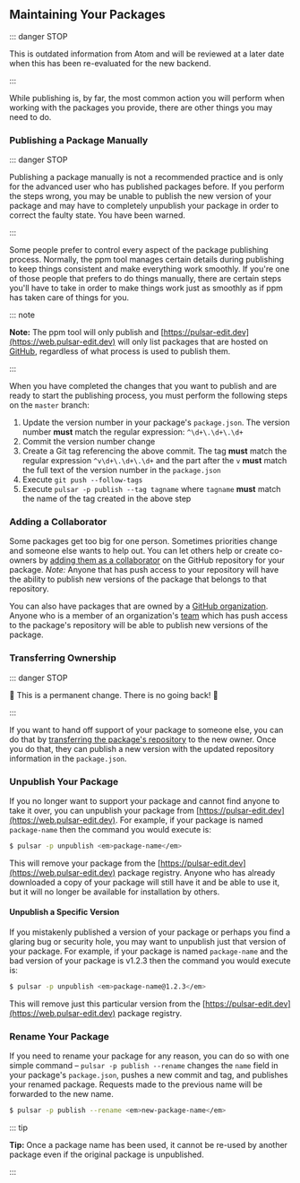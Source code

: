 ## Maintaining Your Packages

<!--This entire file needs to be checked for accuracy and content once the new
backend supports this fully.
We will also need to add to this file if support for alternative hosting sites
such as GitLab and Codeberg is possible-->

::: danger STOP

This is outdated information from Atom and will be reviewed at a later date when
this has been re-evaluated for the new backend.

:::

While publishing is, by far, the most common action you will perform when
working with the packages you provide, there are other things you may need to do.

### Publishing a Package Manually

::: danger STOP

Publishing a package manually is not a recommended practice and is only for the
advanced user who has published packages before. If you perform the steps wrong,
you may be unable to publish the new version of your package and may have to
completely unpublish your package in order to correct the faulty state. You have
been warned.

:::

Some people prefer to control every aspect of the package publishing process.
Normally, the ppm tool manages certain details during publishing to keep things
consistent and make everything work smoothly. If you're one of those people that
prefers to do things manually, there are certain steps you'll have to take in
order to make things work just as smoothly as if ppm has taken care of things
for you.

::: note

**Note:** The ppm tool will only publish and [https://pulsar-edit.dev](https://web.pulsar-edit.dev)
will only list packages that are hosted on [GitHub](https://github.com),
regardless of what process is used to publish them.

:::

When you have completed the changes that you want to publish and are ready to
start the publishing process, you must perform the following steps on the
`master` branch:

1. Update the version number in your package's `package.json`. The version
   number **must** match the regular expression: `^\d+\.\d+\.\d+`
2. Commit the version number change
3. Create a Git tag referencing the above commit. The tag **must** match the
   regular expression `^v\d+\.\d+\.\d+` and the part after the `v` **must** match
   the full text of the version number in the `package.json`
4. Execute `git push --follow-tags`
5. Execute `pulsar -p publish --tag tagname` where `tagname` **must** match the
   name of the tag created in the above step

### Adding a Collaborator

Some packages get too big for one person. Sometimes priorities change and
someone else wants to help out. You can let others help or create co-owners by
[adding them as a collaborator](https://help.github.com/articles/adding-collaborators-to-a-personal-repository/)
on the GitHub repository for your package. _Note:_ Anyone that has push access
to your repository will have the ability to publish new versions of the package
that belongs to that repository.

You can also have packages that are owned by a [GitHub organization](https://help.github.com/articles/creating-a-new-organization-account/).
Anyone who is a member of an organization's [team](https://help.github.com/articles/permission-levels-for-an-organization/)
which has push access to the package's repository will be able to publish new
versions of the package.

### Transferring Ownership

::: danger STOP

🚨 This is a permanent change. There is no going back! 🚨

:::

If you want to hand off support of your package to someone else, you can do that
by [transferring the package's repository](https://help.github.com/articles/transferring-a-repository/)
to the new owner. Once you do that, they can publish a new version with the
updated repository information in the `package.json`.

### Unpublish Your Package

If you no longer want to support your package and cannot find anyone to take it
over, you can unpublish your package from [https://pulsar-edit.dev](https://web.pulsar-edit.dev).
For example, if your package is named `package-name` then the command you would
execute is:

```sh
$ pulsar -p unpublish <em>package-name</em>
```

This will remove your package from the [https://pulsar-edit.dev](https://web.pulsar-edit.dev)
package registry. Anyone who has already downloaded a copy of your package will
still have it and be able to use it, but it will no longer be available for
installation by others.

#### Unpublish a Specific Version

If you mistakenly published a version of your package or perhaps you find a
glaring bug or security hole, you may want to unpublish just that version of
your package. For example, if your package is named `package-name` and the bad
version of your package is v1.2.3 then the command you would execute is:

```sh
$ pulsar -p unpublish <em>package-name@1.2.3</em>
```

This will remove just this particular version from the [https://pulsar-edit.dev](https://web.pulsar-edit.dev)
package registry.

### Rename Your Package

If you need to rename your package for any reason, you can do so with one simple
command – `pulsar -p publish --rename` changes the `name` field in your package's
`package.json`, pushes a new commit and tag, and publishes your renamed package.
Requests made to the previous name will be forwarded to the new name.

```sh
$ pulsar -p publish --rename <em>new-package-name</em>
```

::: tip

**Tip:** Once a package name has been used, it cannot be re-used by another
package even if the original package is unpublished.

:::
